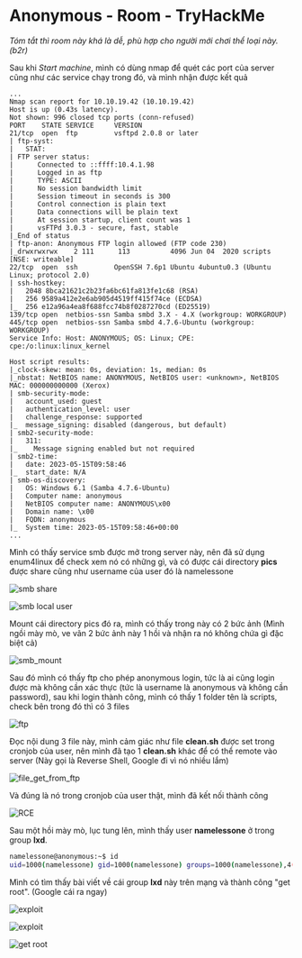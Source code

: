 # **Anonymous - Room - TryHackMe**

*Tóm tắt thì room này khá là dễ, phù hợp cho người mới chơi thể loại này. (b2r)*

Sau khi *Start machine*, mình có dùng nmap để quét các port của server cũng như các service chạy trong đó, và mình nhận được kết quả

```
...
Nmap scan report for 10.10.19.42 (10.10.19.42)
Host is up (0.43s latency).
Not shown: 996 closed tcp ports (conn-refused)
PORT    STATE SERVICE     VERSION
21/tcp  open  ftp         vsftpd 2.0.8 or later
| ftp-syst: 
|   STAT: 
| FTP server status:
|      Connected to ::ffff:10.4.1.98
|      Logged in as ftp
|      TYPE: ASCII
|      No session bandwidth limit
|      Session timeout in seconds is 300
|      Control connection is plain text
|      Data connections will be plain text
|      At session startup, client count was 1
|      vsFTPd 3.0.3 - secure, fast, stable
|_End of status
| ftp-anon: Anonymous FTP login allowed (FTP code 230)
|_drwxrwxrwx    2 111      113          4096 Jun 04  2020 scripts [NSE: writeable]
22/tcp  open  ssh         OpenSSH 7.6p1 Ubuntu 4ubuntu0.3 (Ubuntu Linux; protocol 2.0)
| ssh-hostkey: 
|   2048 8bca21621c2b23fa6bc61fa813fe1c68 (RSA)
|   256 9589a412e2e6ab905d4519ff415f74ce (ECDSA)
|_  256 e12a96a4ea8f688fcc74b8f0287270cd (ED25519)
139/tcp open  netbios-ssn Samba smbd 3.X - 4.X (workgroup: WORKGROUP)
445/tcp open  netbios-ssn Samba smbd 4.7.6-Ubuntu (workgroup: WORKGROUP)
Service Info: Host: ANONYMOUS; OS: Linux; CPE: cpe:/o:linux:linux_kernel

Host script results:
|_clock-skew: mean: 0s, deviation: 1s, median: 0s
|_nbstat: NetBIOS name: ANONYMOUS, NetBIOS user: <unknown>, NetBIOS MAC: 000000000000 (Xerox)
| smb-security-mode: 
|   account_used: guest
|   authentication_level: user
|   challenge_response: supported
|_  message_signing: disabled (dangerous, but default)
| smb2-security-mode: 
|   311: 
|_    Message signing enabled but not required
| smb2-time: 
|   date: 2023-05-15T09:58:46
|_  start_date: N/A
| smb-os-discovery: 
|   OS: Windows 6.1 (Samba 4.7.6-Ubuntu)
|   Computer name: anonymous
|   NetBIOS computer name: ANONYMOUS\x00
|   Domain name: \x00
|   FQDN: anonymous
|_  System time: 2023-05-15T09:58:46+00:00
...
```

Mình có thấy service smb được mở trong server này, nên đã sử dụng enum4linux để check xem nó có những gì, và có được cái directory **pics** được share cũng như username của user đó là namelessone

![smb share](/tryhackme/anonymous/images/smb_share.png)

![smb local user](/tryhackme/anonymous/images/smb_local_user.png)

Mount cái directory pics đó ra, mình có thấy trong này có 2 bức ảnh (Mình ngồi mày mò, ve vãn 2 bức ảnh này 1 hồi và nhận ra nó không chứa gì đặc biệt cả)

![smb_mount](/tryhackme/anonymous/images/smb_mount.png)

Sau đó mình có thấy ftp cho phép anonymous login, tức là ai cũng login được mà không cần xác thực (tức là username là anonymous và không cần password), sau khi login thành công, mình có thấy 1 folder tên là scripts, check bên trong đó thì có 3 files

![ftp](/tryhackme/anonymous/images/ftp.png)

Đọc nội dung 3 file này, mình cảm giác như file **clean.sh** được set trong cronjob của user, nên mình đã tạo 1 **clean.sh** khác để có thể remote vào server (Này gọi là Reverse Shell, Google đi vì nó nhiều lắm)

![file_get_from_ftp](/tryhackme/anonymous/images/file_get_from_ftp.png)

Và đúng là nó trong cronjob của user thật, mình đã kết nối thành công

![RCE](/tryhackme/anonymous/images/nc.png)

Sau một hồi mày mò, lục tung lên, mình thấy user **namelessone** ở trong group **lxd**.

```bash
namelessone@anonymous:~$ id
uid=1000(namelessone) gid=1000(namelessone) groups=1000(namelessone),4(adm),24(cdrom),27(sudo),30(dip),46(plugdev),108(lxd)
```

Mình có tìm thấy bài viết về cái group **lxd** này trên mạng và thành công "get root". (Google cái ra ngay)

![exploit](/tryhackme/anonymous/images/exploit1.png)

![exploit](/tryhackme/anonymous/images/exploit1_2.png)

![get root](/tryhackme/anonymous/images/get_root.png)




